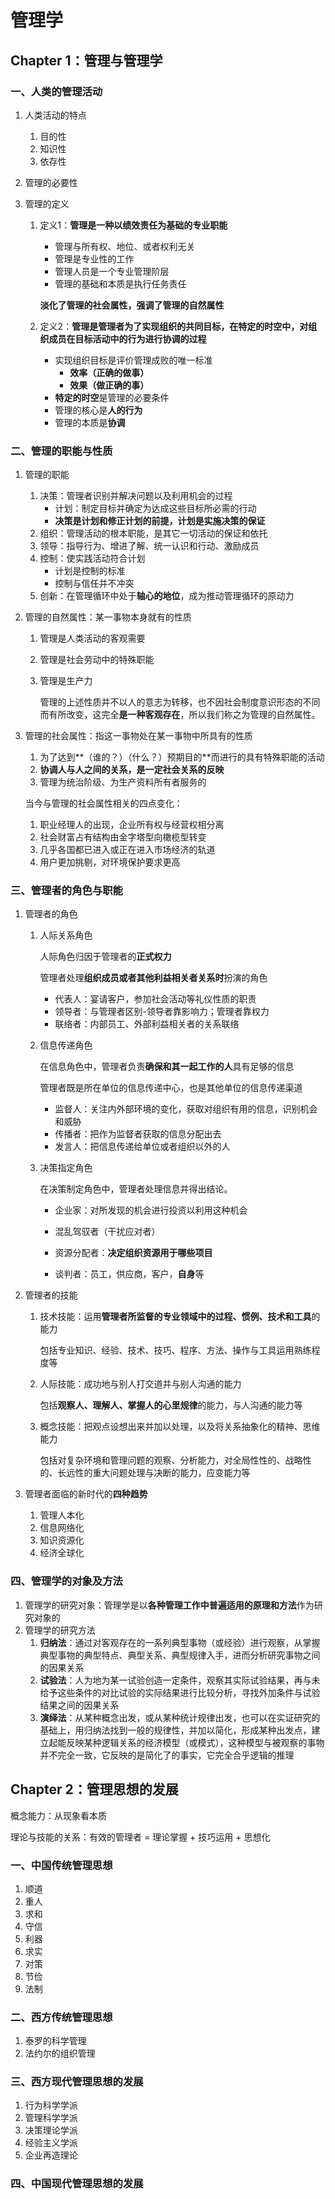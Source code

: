 # 管理学

## Chapter 1：管理与管理学

### 一、人类的管理活动

1. 人类活动的特点

   1. 目的性
   2. 知识性
   3. 依存性

2. 管理的必要性

3. 管理的定义

   1. 定义1：**管理是一种以绩效责任为基础的专业职能**

      - 管理与所有权、地位、或者权利无关
      - 管理是专业性的工作
      - 管理人员是一个专业管理阶层
      - 管理的基础和本质是执行任务责任

      **淡化了管理的社会属性，强调了管理的自然属性**

   2. 定义2：**管理是管理者为了实现组织的共同目标，在特定的时空中，对组织成员在目标活动中的行为进行协调的过程**

      - 实现组织目标是评价管理成败的唯一标准
        - **效率（正确的做事）**
        - **效果（做正确的事）**
      - **特定的时空**是管理的必要条件
      - 管理的核心是**人的行为**
      - 管理的本质是**协调**

### 二、管理的职能与性质

1. 管理的职能

   1. 决策：管理者识别并解决问题以及利用机会的过程
      - 计划：制定目标并确定为达成这些目标所必需的行动
      - **决策是计划和修正计划的前提，计划是实施决策的保证**
   2. 组织：管理活动的根本职能，是其它一切活动的保证和依托
   3. 领导：指导行为、增进了解、统一认识和行动、激励成员
   4. 控制：使实践活动符合计划
      - 计划是控制的标准
      - 控制与信任并不冲突
   5. 创新：在管理循环中处于**轴心的地位**，成为推动管理循环的原动力

2. 管理的自然属性：某一事物本身就有的性质

   1. 管理是人类活动的客观需要

   2. 管理是社会劳动中的特殊职能

   3. 管理是生产力

      管理的上述性质并不以人的意志为转移，也不因社会制度意识形态的不同而有所改变，这完全**是一种客观存在**，所以我们称之为管理的自然属性。

3. 管理的社会属性：指这一事物处在某一事物中所具有的性质

   1. 为了达到**（谁的？）（什么？）预期目的**而进行的具有特殊职能的活动
   2. **协调人与人之间的关系，是一定社会关系的反映**
   3. 管理为统治阶级、为生产资料所有者服务的

   当今与管理的社会属性相关的四点变化：

   1. 职业经理人的出现，企业所有权与经营权相分离
   2. 社会财富占有结构由金字塔型向橄榄型转变
   3. 几乎各国都已进入或正在进入市场经济的轨道
   4. 用户更加挑剔，对环境保护要求更高

### 三、管理者的角色与职能

1. 管理者的角色

   1. 人际关系角色

      人际角色归因于管理者的**正式权力**

      管理者处理**组织成员或者其他利益相关者关系时**扮演的角色

      - 代表人：宴请客户，参加社会活动等礼仪性质的职责
      - 领导者：与管理者区别-领导者靠影响力；管理者靠权力
      - 联络者：内部员工、外部利益相关者的关系联络

   2. 信息传递角色

      在信息角色中，管理者负责**确保和其一起工作的人**具有足够的信息

      管理者既是所在单位的信息传递中心，也是其他单位的信息传递渠道

      - 监督人：关注内外部环境的变化，获取对组织有用的信息，识别机会和威胁
      - 传播者：把作为监督者获取的信息分配出去
      - 发言人：把信息传递给单位或者组织以外的人

   3. 决策指定角色

      在决策制定角色中，管理者处理信息并得出结论。

      - 企业家：对所发现的机会进行投资以利用这种机会

      - 混乱驾驭者（干扰应对者）
      - 资源分配者：**决定组织资源用于哪些项目**
      - 谈判者：员工，供应商，客户，**自身**等

2. 管理者的技能

   1. 技术技能：运用**管理者所监督的专业领域中的过程、惯例、技术和工具**的能力

      包括专业知识、经验、技术、技巧、程序、方法、操作与工具运用熟练程度等

   2. 人际技能：成功地与别人打交道并与别人沟通的能力

      包括**观察人、理解人、掌握人的心里规律**的能力，与人沟通的能力等

   3. 概念技能：把观点设想出来并加以处理，以及将关系抽象化的精神、思维能力

      包括对复杂环境和管理问题的观察、分析能力，对全局性性的、战略性的、长远性的重大问题处理与决断的能力，应变能力等

3. 管理者面临的新时代的**四种趋势**

   1. 管理人本化
   2. 信息网络化
   3. 知识资源化
   4. 经济全球化

### 四、管理学的对象及方法

1. 管理学的研究对象：管理学是以**各种管理工作中普遍适用的原理和方法**作为研究对象的
2. 管理学的研究方法
   1. **归纳法**：通过对客观存在的一系列典型事物（或经验）进行观察，从掌握典型事物的典型特点、典型关系、典型规律入手，进而分析研究事物之间的因果关系
   2. **试验法**：人为地为某一试验创造一定条件，观察其实际试验结果，再与未给予这些条件的对比试验的实际结果进行比较分析，寻找外加条件与试验结果之间的因果关系
   3. **演绎法**：从某种概念出发，或从某种统计规律出发，也可以在实证研究的基础上，用归纳法找到一般的规律性，并加以简化，形成某种出发点，建立起能反映某种逻辑关系的经济模型（或模式），这种模型与被观察的事物并不完全一致，它反映的是简化了的事实，它完全合乎逻辑的推理

## Chapter 2：管理思想的发展

概念能力：从现象看本质

理论与技能的关系：有效的管理者 = 理论掌握 + 技巧运用 + 思想化

### 一、中国传统管理思想

1. 顺道
2. 重人
3. 求和
4. 守信
5. 利器
6. 求实
7. 对策
8. 节俭
9. 法制

### 二、西方传统管理思想

1. 泰罗的科学管理
2. 法约尔的组织管理

### 三、西方现代管理思想的发展

1. 行为科学学派
2. 管理科学学派
3. 决策理论学派
4. 经验主义学派
5. 企业再造理论

### 四、中国现代管理思想的发展